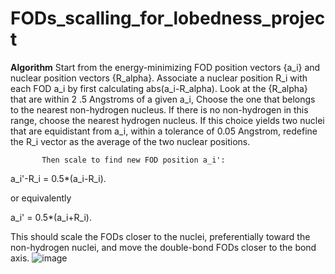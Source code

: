 # FODs_scalling_for_lobedness_project
**Algorithm**
Start from the energy-minimizing FOD position vectors {a_i} and nuclear position 
vectors {R_alpha}. Associate a nuclear position R_i with each FOD a_i by first calculating 
abs(a_i-R_alpha). Look at the {R_alpha} that are within 2 .5 Angstroms of a given a_i, Choose 
the one that belongs to the nearest non-hydrogen nucleus. If there is no non-hydrogen in this range, 
choose the nearest hydrogen nucleus. If this choice yields two nuclei that are equidistant from 
a_i, within a tolerance of 0.05 Angstrom, redefine the R_i vector as the average of the two nuclear 
positions.

           Then scale to find new FOD position a_i':

a_i'-R_i = 0.5*(a_i-R_i).

or equivalently

a_i' = 0.5*(a_i+R_i).

This should scale the FODs closer to the nuclei, preferentially toward the non-hydrogen nuclei,
and move the double-bond FODs closer to the bond axis.
![image](https://github.com/Rajkishor46/FODs_scalling_for_lobedness_project/assets/66030028/5c1e9db4-46b1-4a43-a5c5-5946cd6d9295)
